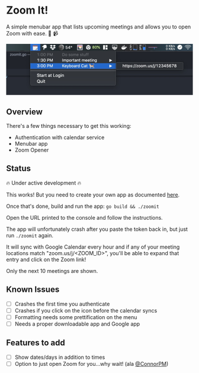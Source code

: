 # Zoom It!

A simple menubar app that lists upcoming meetings and allows you to open Zoom with ease. 🤝 📹

![Screenshot](images/screenshot.png)

## Overview

There's a few things necessary to get this working:

- Authentication with calendar service
- Menubar app
- Zoom Opener

## Status

🔥 Under active development 🔥

This works! But you need to create your own app as documented [here](https://developers.google.com/calendar/quickstart/go).

Once that's done, build and run the app: `go build && ./zoomit`

Open the URL printed to the console and follow the instructions. 

The app will unfortunately crash after you paste the token back in, but just run `./zoomit` again.

It will sync with Google Calendar every hour and if any of your meeting locations match "zoom.us/j/<ZOOM_ID>",
you'll be able to expand that entry and click on the Zoom link!

Only the next 10 meetings are shown.

## Known Issues

- [ ] Crashes the first time you authenticate
- [ ] Crashes if you click on the icon before the calendar syncs
- [ ] Formatting needs some prettification on the menu
- [ ] Needs a proper downloadable app and Google app

## Features to add

- [ ] Show dates/days in addition to times
- [ ] Option to just open Zoom for you...why wait! (ala [@ConnorPM](https://twitter.com/ConnorPM/status/1250473781707132928?s=20))